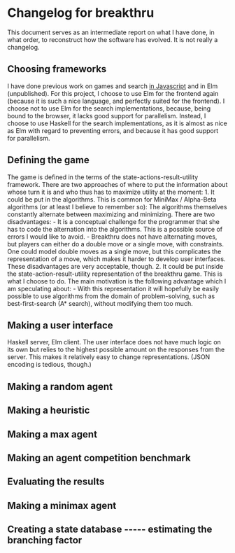 # Changelog for breakthru

This document serves as an intermediate report on what I have done, in what order, to reconstruct how the software has evolved. It is not really a changelog. 

## Choosing frameworks

I have done previous work on games and search [in Javascript](https://github.com/davidpomerenke/checkers) and in Elm (unpublished). For this project, I choose to use Elm for the frontend again (because it is such a nice language, and perfectly suited for the frontend). I choose not to use Elm for the search implementations, because, being bound to the browser, it lacks good support for parallelism. Instead, I choose to use Haskell for the search implementations, as it is almost as nice as Elm with regard to preventing errors, and because it has good support for parallelism.

## Defining the game

The game is defined in the terms of the state-actions-result-utility framework. There are two approaches of where to put the information about whose turn it is and who thus has to maximize utility at the moment:
    1. It could be put in the algorithms. This is common for MiniMax / Alpha-Beta algorithms (or at least I believe to remember so): The algorithms themselves constantly alternate between maximizing and minimizing. There are two disadvantages:
      - It is a conceptual challenge for the programmer that she has to code the alternation into the algorithms. This is a possible source of errors I would like to avoid.
      - Breakthru does not have alternating moves, but players can either do a double move or a single move, with constraints. One could model double moves as a single move, but this complicates the representation of a move, which makes it harder to develop user interfaces.
    These disadvantages are very acceptable, though.
    2. It could be put inside the state-action-result-utility representation of the breakthru game. This is what I choose to do. The main motivation is the following advantage which I am speculating about:
      - With this representation it will hopefully be easily possible to use algorithms from the domain of problem-solving, such as best-first-search (A* search), without modifying them too much.

## Making a user interface

Haskell server, Elm client. The user interface does not have much logic on its own but relies to the highest possible amount on the responses from the server. This makes it relatively easy to change representations. (JSON encoding is tedious, though.)

## Making a random agent

## Making a heuristic

## Making a max agent

## Making an agent competition benchmark

## Evaluating the results

## Making a minimax agent

## Creating a state database ----- estimating the branching factor
